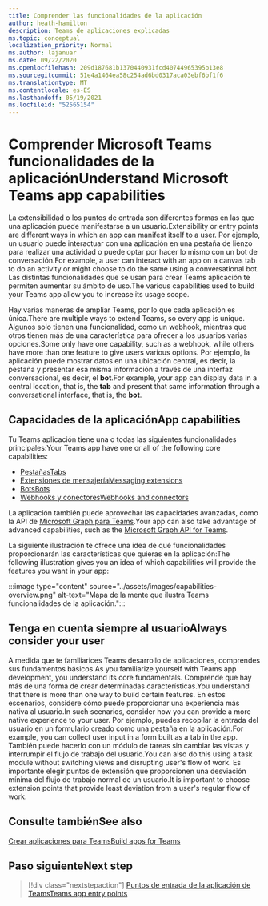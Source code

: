 ```yaml
---
title: Comprender las funcionalidades de la aplicación
author: heath-hamilton
description: Teams de aplicaciones explicadas
ms.topic: conceptual
localization_priority: Normal
ms.author: lajanuar
ms.date: 09/22/2020
ms.openlocfilehash: 209d187681b1370440931fcd40744965395b13e8
ms.sourcegitcommit: 51e4a1464ea58c254ad6bd0317aca03ebf6bf1f6
ms.translationtype: MT
ms.contentlocale: es-ES
ms.lasthandoff: 05/19/2021
ms.locfileid: "52565154"
---
```

# <a name="understand-microsoft-teams-app-capabilities"></a><span data-ttu-id="ec3c6-103">Comprender Microsoft Teams funcionalidades de la aplicación</span><span class="sxs-lookup"><span data-stu-id="ec3c6-103">Understand Microsoft Teams app capabilities</span></span>

<span data-ttu-id="ec3c6-104">La extensibilidad o los puntos de entrada son diferentes formas en las que una aplicación puede manifestarse a un usuario.</span><span class="sxs-lookup"><span data-stu-id="ec3c6-104">Extensibility or entry points are different ways in which an app can manifest itself to a user.</span></span> <span data-ttu-id="ec3c6-105">Por ejemplo, un usuario puede interactuar con una aplicación en una pestaña de lienzo para realizar una actividad o puede optar por hacer lo mismo con un bot de conversación.</span><span class="sxs-lookup"><span data-stu-id="ec3c6-105">For example, a user can interact with an app on a canvas tab to do an activity or might choose to do the same using a conversational bot.</span></span> <span data-ttu-id="ec3c6-106">Las distintas funcionalidades que se usan para crear Teams aplicación te permiten aumentar su ámbito de uso.</span><span class="sxs-lookup"><span data-stu-id="ec3c6-106">The various capabilities used to build your Teams app allow you to increase its usage scope.</span></span>

<span data-ttu-id="ec3c6-107">Hay varias maneras de ampliar Teams, por lo que cada aplicación es única.</span><span class="sxs-lookup"><span data-stu-id="ec3c6-107">There are multiple ways to extend Teams, so every app is unique.</span></span> <span data-ttu-id="ec3c6-108">Algunos solo tienen una funcionalidad, como un webhook, mientras que otros tienen más de una característica para ofrecer a los usuarios varias opciones.</span><span class="sxs-lookup"><span data-stu-id="ec3c6-108">Some only have one capability, such as a webhook, while others have more than one feature to give users various options.</span></span> <span data-ttu-id="ec3c6-109">Por ejemplo, la aplicación puede mostrar datos en  una ubicación central, es decir, la pestaña y presentar esa misma información a través de una interfaz conversacional, es decir, el **bot**.</span><span class="sxs-lookup"><span data-stu-id="ec3c6-109">For example, your app can display data in a central location, that is, the **tab** and present that same information through a conversational interface, that is, the **bot**.</span></span>

## <a name="app-capabilities"></a><span data-ttu-id="ec3c6-110">Capacidades de la aplicación</span><span class="sxs-lookup"><span data-stu-id="ec3c6-110">App capabilities</span></span>

<span data-ttu-id="ec3c6-111">Tu Teams aplicación tiene una o todas las siguientes funcionalidades principales:</span><span class="sxs-lookup"><span data-stu-id="ec3c6-111">Your Teams app have one or all of the following core capabilities:</span></span>

* [<span data-ttu-id="ec3c6-112">Pestañas</span><span class="sxs-lookup"><span data-stu-id="ec3c6-112">Tabs</span></span>](../tabs/what-are-tabs.md)
* [<span data-ttu-id="ec3c6-113">Extensiones de mensajería</span><span class="sxs-lookup"><span data-stu-id="ec3c6-113">Messaging extensions</span></span>](../messaging-extensions/what-are-messaging-extensions.md)
* [<span data-ttu-id="ec3c6-114">Bots</span><span class="sxs-lookup"><span data-stu-id="ec3c6-114">Bots</span></span>](../bots/what-are-bots.md)
* [<span data-ttu-id="ec3c6-115">Webhooks y conectores</span><span class="sxs-lookup"><span data-stu-id="ec3c6-115">Webhooks and connectors</span></span>](../webhooks-and-connectors/what-are-webhooks-and-connectors.md)

<span data-ttu-id="ec3c6-116">La aplicación también puede aprovechar las capacidades avanzadas, como la API de [Microsoft Graph para Teams](/graph/teams-concept-overview).</span><span class="sxs-lookup"><span data-stu-id="ec3c6-116">Your app can also take advantage of advanced capabilities, such as the [Microsoft Graph API for Teams](/graph/teams-concept-overview).</span></span>

<span data-ttu-id="ec3c6-117">La siguiente ilustración te ofrece una idea de qué funcionalidades proporcionarán las características que quieras en la aplicación:</span><span class="sxs-lookup"><span data-stu-id="ec3c6-117">The following illustration gives you an idea of which capabilities will provide the features you want in your app:</span></span>

:::image type="content" source="../assets/images/capabilities-overview.png" alt-text="Mapa de la mente que ilustra Teams funcionalidades de la aplicación.":::

## <a name="always-consider-your-user"></a><span data-ttu-id="ec3c6-119">Tenga en cuenta siempre al usuario</span><span class="sxs-lookup"><span data-stu-id="ec3c6-119">Always consider your user</span></span>

<span data-ttu-id="ec3c6-120">A medida que te familiarices Teams desarrollo de aplicaciones, comprendes sus fundamentos básicos.</span><span class="sxs-lookup"><span data-stu-id="ec3c6-120">As you familiarize yourself with Teams app development, you understand its core fundamentals.</span></span> <span data-ttu-id="ec3c6-121">Comprende que hay más de una forma de crear determinadas características.</span><span class="sxs-lookup"><span data-stu-id="ec3c6-121">You understand that there is more than one way to build certain features.</span></span> <span data-ttu-id="ec3c6-122">En estos escenarios, considere cómo puede proporcionar una experiencia más nativa al usuario.</span><span class="sxs-lookup"><span data-stu-id="ec3c6-122">In such scenarios, consider how you can provide a more native experience to your user.</span></span>
<span data-ttu-id="ec3c6-123">Por ejemplo, puedes recopilar la entrada del usuario en un formulario creado como una pestaña en la aplicación.</span><span class="sxs-lookup"><span data-stu-id="ec3c6-123">For example, you can collect user input in a form built as a tab in the app.</span></span> <span data-ttu-id="ec3c6-124">También puede hacerlo con un módulo de tareas sin cambiar las vistas y interrumpir el flujo de trabajo del usuario.</span><span class="sxs-lookup"><span data-stu-id="ec3c6-124">You can also do this using a task module without switching views and disrupting user's flow of work.</span></span> <span data-ttu-id="ec3c6-125">Es importante elegir puntos de extensión que proporcionen una desviación mínima del flujo de trabajo normal de un usuario.</span><span class="sxs-lookup"><span data-stu-id="ec3c6-125">It is important to choose extension points that provide least deviation from a user's regular flow of work.</span></span>

## <a name="see-also"></a><span data-ttu-id="ec3c6-126">Consulte también</span><span class="sxs-lookup"><span data-stu-id="ec3c6-126">See also</span></span>

[<span data-ttu-id="ec3c6-127">Crear aplicaciones para Teams</span><span class="sxs-lookup"><span data-stu-id="ec3c6-127">Build apps for Teams</span></span>](../overview.md)

## <a name="next-step"></a><span data-ttu-id="ec3c6-128">Paso siguiente</span><span class="sxs-lookup"><span data-stu-id="ec3c6-128">Next step</span></span>

> [!div class="nextstepaction"]
> [<span data-ttu-id="ec3c6-129">Puntos de entrada de la aplicación de Teams</span><span class="sxs-lookup"><span data-stu-id="ec3c6-129">Teams app entry points</span></span>](../concepts/extensibility-points.md)
